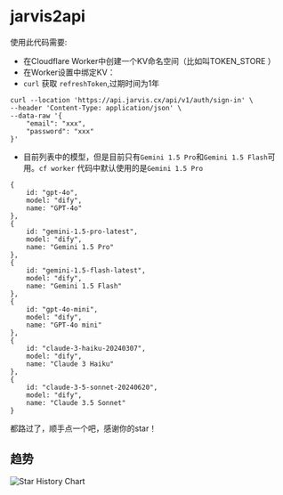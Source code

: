 # jarvis2api
使用此代码需要:
- 在Cloudflare Worker中创建一个KV命名空间（比如叫TOKEN_STORE ）
- 在Worker设置中绑定KV：
- `curl` 获取 `refreshToken`,过期时间为1年
```
curl --location 'https://api.jarvis.cx/api/v1/auth/sign-in' \
--header 'Content-Type: application/json' \
--data-raw '{
    "email": "xxx",
    "password": "xxx"
}'
```
- 目前列表中的模型，但是目前只有`Gemini 1.5 Pro`和`Gemini 1.5 Flash`可用。`cf worker` 代码中默认使用的是`Gemini 1.5 Pro`
```
{
    id: "gpt-4o",
    model: "dify",
    name: "GPT-4o"
},
{
    id: "gemini-1.5-pro-latest",
    model: "dify",
    name: "Gemini 1.5 Pro"
},
{
    id: "gemini-1.5-flash-latest",
    model: "dify",
    name: "Gemini 1.5 Flash"
},
{
    id: "gpt-4o-mini",
    model: "dify",
    name: "GPT-4o mini"
},
{
    id: "claude-3-haiku-20240307",
    model: "dify",
    name: "Claude 3 Haiku"
},
{
    id: "claude-3-5-sonnet-20240620",
    model: "dify",
    name: "Claude 3.5 Sonnet"
}
```

都路过了，顺手点一个吧，感谢你的star！

## 趋势
<picture>
  <source
    media="(prefers-color-scheme: dark)"
    srcset="https://api.star-history.com/svg?repos=cunninger/jarvis2api&type=Date&theme=dark"
  />
  <source
    media="(prefers-color-scheme: light)"
    srcset="https://api.star-history.com/svg?repos=cunninger/jarvis2api&type=Date"
  />
  <img
    alt="Star History Chart"
    src="https://api.star-history.com/svg?repos=cunninger/jarvis2api&type=Date"
  />
</picture>
